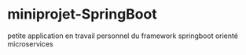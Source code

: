 # miniprojet-SpringBoot
petite application en travail personnel du framework springboot orienté microservices

